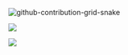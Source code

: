 ![github-contribution-grid-snake](https://user-images.githubusercontent.com/106864876/179424426-29262e35-ab7b-4701-8ce3-8ed7db3d592b.svg)

![](https://camo.githubusercontent.com/b09a1b870158bc5a02e4ec21f452eecc3df6bf8409475a724709b0e39c412a75/68747470733a2f2f6b6f6d617265762e636f6d2f67687076632f3f757365726e616d653d4572656e7a79)


![](https://github-readme-stats.vercel.app/api/top-langs/?username=oe31&theme=highcontrast&show_icons=true&hide_border=true&layout=compact)
